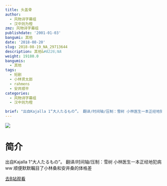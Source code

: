 ```yaml
---
title: 头盖骨
author:
  - 风物诗字幕组
  - 汉中则为橙
zmz: 风物诗字幕组
publishdate: '2001-01-03'
bangumi: 其他
date: '2018-08-20'
slug: 2018-08-19_NA_29713644
description: 其他&#8226;NA
weight: 19180.0
bangumis:
  - 其他
tags:
  - 短剧
  - 小林贤太郎
  - rahmens
  - 安井顺平
categories:
  - 风物诗字幕组
  - 汉中则为橙

brief: "出自Kajalla 1“大人たるもの”。 翻译/时间轴/压制：雪树 小林医生一本正经地犯病ww 顺便默默瞩目了小林桑和安井桑的体格差"
---
```

![](https://i.imgur.com/jq6LhNK.jpg)
# 简介  
出自Kajalla 1“大人たるもの”。
翻译/时间轴/压制：雪树
小林医生一本正经地犯病ww 顺便默默瞩目了小林桑和安井桑的体格差  

[去B站观看](https://www.bilibili.com/video/av29713644/)
 
